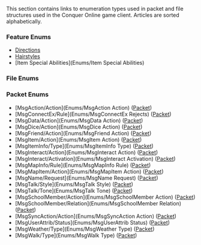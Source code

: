 This section contains links to enumeration types used in packet and file structures used in the Conquer Online game client. Articles are sorted alphabetically.

### Feature Enums
* [Directions](Enums/Directions)
* [Hairstyles](Enums/Hairstyles)
* [Item Special Abilities](Enums/Item Special Abilities)

### File Enums

### Packet Enums
* [MsgAction/Action](Enums/MsgAction Action) ([Packet](Packets/MsgAction))
* [MsgConnectEx/Rule](Enums/MsgConnectEx Rejects) ([Packet](Packets/MsgConnectEx))
* [MsgData/Action](Enums/MsgData Action) ([Packet](Packets/MsgData))
* [MsgDice/Action](Enums/MsgDice Action) ([Packet](Packets/MsgDice))
* [MsgFriend/Action](Enums/MsgFriend Action) ([Packet](Packets/MsgFriend))
* [MsgItem/Action](Enums/MsgItem Action) ([Packet](Packets/MsgItem))
* [MsgItemInfo/Type](Enums/MsgItemInfo Type) ([Packet](Packets/MsgItemInfo))
* [MsgInteract/Action](Enums/MsgInteract Action) ([Packet](Packets/MsgInteract))
* [MsgInteract/Activation](Enums/MsgInteract Activation) ([Packet](Packets/MsgInteract))
* [MsgMapInfo/Rule](Enums/MsgMapInfo Rule) ([Packet](Packets/MsgMapInfo))
* [MsgMapItem/Action](Enums/MsgMapItem Action) ([Packet](Packets/MsgMapItem))
* [MsgName/Request](Enums/MsgName Request) ([Packet](Packets/MsgName))
* [MsgTalk/Style](Enums/MsgTalk Style) ([Packet](Packets/MsgTalk))
* [MsgTalk/Tone](Enums/MsgTalk Tone) ([Packet](Packets/MsgTalk))
* [MsgSchoolMember/Action](Enums/MsgSchoolMember Action) ([Packet](Packets/Archive/MsgSchoolMember))
* [MsgSchoolMember/Relation](Enums/MsgSchoolMember Relation) ([Packet](Packets/Archive/MsgSchoolMember))
* [MsgSyncAction/Action](Enums/MsgSyncAction Action) ([Packet](Packets/MsgSyncAction))
* [MsgUserAttrib/Status](Enums/MsgUserAttrib Status) ([Packet](Packets/MsgUserAttrib))
* [MsgWeather/Type](Enums/MsgWeather Type) ([Packet](Packets/MsgWeather))
* [MsgWalk/Type](Enums/MsgWalk Type) ([Packet](Packets/MsgWalk))